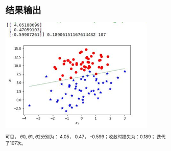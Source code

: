 
# 结果输出

![res](https://github.com/dwykat/week_algorithm/blob/master/LR_190707/linear_res.jpg)

可见， $\theta0$, $\theta1$, $\theta2$分别为： 4.05， 0.47， -0.599；收敛时损失为：0.189； 迭代了107次。
